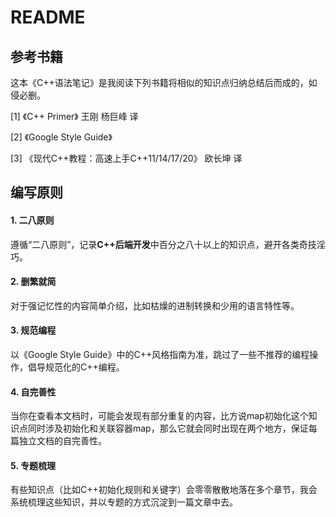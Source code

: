 # README

## 参考书籍

这本《C++语法笔记》是我阅读下列书籍将相似的知识点归纳总结后而成的，如侵必删。

[1] 《C++ Primer》  王刚 杨巨峰 译

[2] 《Google Style Guide》

[3] 《现代C++教程：高速上手C++11/14/17/20》 欧长坤 译

## 编写原则

#### 1. 二八原则

遵循“二八原则”，记录**C++后端开发**中百分之八十以上的知识点，避开各类奇技淫巧。

#### 2. 删繁就简

对于强记忆性的内容简单介绍，比如枯燥的进制转换和少用的语言特性等。

#### 3. 规范编程

以《Google Style Guide》中的C++风格指南为准，跳过了一些不推荐的编程操作，倡导规范化的C++编程。

#### 4. 自完善性

当你在查看本文档时，可能会发现有部分重复的内容，比方说map初始化这个知识点同时涉及初始化和关联容器map，那么它就会同时出现在两个地方，保证每篇独立文档的自完善性。

#### 5. 专题梳理

有些知识点（比如C++初始化规则和关键字）会零零散散地落在多个章节，我会系统梳理这些知识，并以专题的方式沉淀到一篇文章中去。



